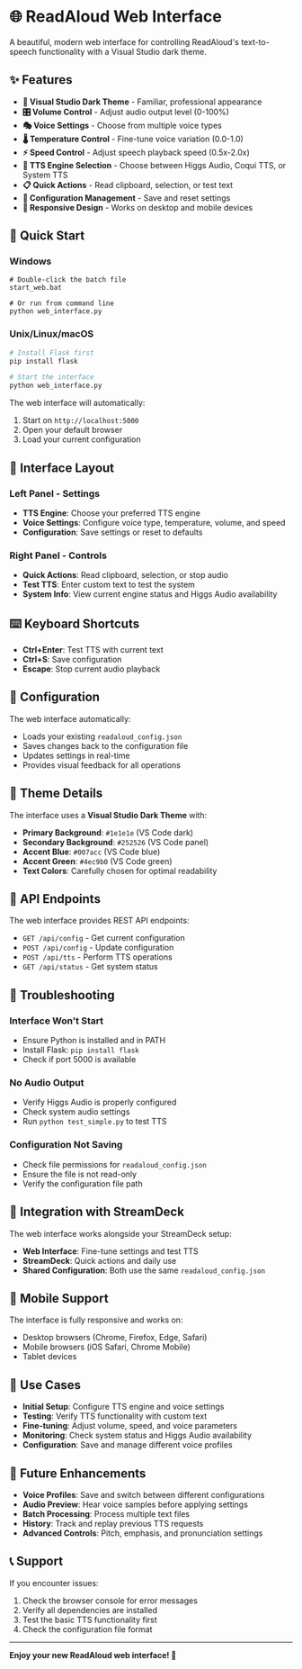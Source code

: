 # 🌐 ReadAloud Web Interface

A beautiful, modern web interface for controlling ReadAloud's text-to-speech functionality with a Visual Studio dark theme.

## ✨ Features

- **🎨 Visual Studio Dark Theme** - Familiar, professional appearance
- **🎛️ Volume Control** - Adjust audio output level (0-100%)
- **🎭 Voice Settings** - Choose from multiple voice types
- **🌡️ Temperature Control** - Fine-tune voice variation (0.0-1.0)
- **⚡ Speed Control** - Adjust speech playback speed (0.5x-2.0x)
- **🔧 TTS Engine Selection** - Choose between Higgs Audio, Coqui TTS, or System TTS
- **📋 Quick Actions** - Read clipboard, selection, or test text
- **💾 Configuration Management** - Save and reset settings
- **📱 Responsive Design** - Works on desktop and mobile devices

## 🚀 Quick Start

### Windows
```batch
# Double-click the batch file
start_web.bat

# Or run from command line
python web_interface.py
```

### Unix/Linux/macOS
```bash
# Install Flask first
pip install flask

# Start the interface
python web_interface.py
```

The web interface will automatically:
1. Start on `http://localhost:5000`
2. Open your default browser
3. Load your current configuration

## 🎯 Interface Layout

### Left Panel - Settings
- **TTS Engine**: Choose your preferred TTS engine
- **Voice Settings**: Configure voice type, temperature, volume, and speed
- **Configuration**: Save settings or reset to defaults

### Right Panel - Controls
- **Quick Actions**: Read clipboard, selection, or stop audio
- **Test TTS**: Enter custom text to test the system
- **System Info**: View current engine status and Higgs Audio availability

## ⌨️ Keyboard Shortcuts

- **Ctrl+Enter**: Test TTS with current text
- **Ctrl+S**: Save configuration
- **Escape**: Stop current audio playback

## 🔧 Configuration

The web interface automatically:
- Loads your existing `readaloud_config.json`
- Saves changes back to the configuration file
- Updates settings in real-time
- Provides visual feedback for all operations

## 🎨 Theme Details

The interface uses a **Visual Studio Dark Theme** with:
- **Primary Background**: `#1e1e1e` (VS Code dark)
- **Secondary Background**: `#252526` (VS Code panel)
- **Accent Blue**: `#007acc` (VS Code blue)
- **Accent Green**: `#4ec9b0` (VS Code green)
- **Text Colors**: Carefully chosen for optimal readability

## 🔌 API Endpoints

The web interface provides REST API endpoints:

- `GET /api/config` - Get current configuration
- `POST /api/config` - Update configuration
- `POST /api/tts` - Perform TTS operations
- `GET /api/status` - Get system status

## 🚨 Troubleshooting

### Interface Won't Start
- Ensure Python is installed and in PATH
- Install Flask: `pip install flask`
- Check if port 5000 is available

### No Audio Output
- Verify Higgs Audio is properly configured
- Check system audio settings
- Run `python test_simple.py` to test TTS

### Configuration Not Saving
- Check file permissions for `readaloud_config.json`
- Ensure the file is not read-only
- Verify the configuration file path

## 🔄 Integration with StreamDeck

The web interface works alongside your StreamDeck setup:
- **Web Interface**: Fine-tune settings and test TTS
- **StreamDeck**: Quick actions and daily use
- **Shared Configuration**: Both use the same `readaloud_config.json`

## 📱 Mobile Support

The interface is fully responsive and works on:
- Desktop browsers (Chrome, Firefox, Edge, Safari)
- Mobile browsers (iOS Safari, Chrome Mobile)
- Tablet devices

## 🎯 Use Cases

- **Initial Setup**: Configure TTS engine and voice settings
- **Testing**: Verify TTS functionality with custom text
- **Fine-tuning**: Adjust volume, speed, and voice parameters
- **Monitoring**: Check system status and Higgs Audio availability
- **Configuration**: Save and manage different voice profiles

## 🔮 Future Enhancements

- **Voice Profiles**: Save and switch between different configurations
- **Audio Preview**: Hear voice samples before applying settings
- **Batch Processing**: Process multiple text files
- **History**: Track and replay previous TTS requests
- **Advanced Controls**: Pitch, emphasis, and pronunciation settings

## 📞 Support

If you encounter issues:
1. Check the browser console for error messages
2. Verify all dependencies are installed
3. Test the basic TTS functionality first
4. Check the configuration file format

---

**Enjoy your new ReadAloud web interface! 🎉**
